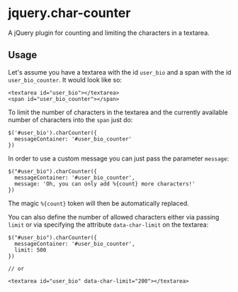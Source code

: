 jquery.char-counter
===================

A jQuery plugin for counting and limiting the characters in a textarea.

## Usage

Let's assume you have a textarea with the id `user_bio` and a span with the id `user_bio_counter`. It would look like so:

    <textarea id="user_bio"></textarea>
    <span id="user_bio_counter"></span>

To limit the number of characters in the textarea and the currently available number of characters into the `span` just do:

    $('#user_bio').charCounter({
      messageContainer: '#user_bio_counter'
    })

In order to use a custom message you can just pass the parameter `message`:

    $("#user_bio").charCounter({
      messageContainer: '#user_bio_counter',
      message: 'Oh, you can only add %{count} more characters!'
    })

The magic `%{count}` token will then be automatically replaced.

You can also define the number of allowed characters either via passing `limit` or via specifying the attribute `data-char-limit`
on the textarea:

    $("#user_bio").charCounter({
      messageContainer: '#user_bio_counter',
      limit: 500
    })

    // or

    <textarea id="user_bio" data-char-limit="200"></textarea>
